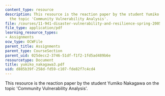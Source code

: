 ```yaml
---
content_type: resource
description: This resource is the reaction paper by the student Yumiko Nakagawa on
  the topic 'Community Vulnerability Analysis'.
file: /courses/11-941-disaster-vulnerability-and-resilience-spring-2005/d885b39f258dfd59c107fde82f7c4cd4_yumiko_nakagawa3.pdf
file_type: application/pdf
learning_resource_types:
- Assignments
ocw_type: OCWFile
parent_title: Assignments
parent_type: CourseSection
parent_uid: 025decc2-3746-51df-f1f2-1fd5ad489b6e
resourcetype: Document
title: yumiko_nakagawa3.pdf
uid: d885b39f-258d-fd59-c107-fde82f7c4cd4
---
```

This resource is the reaction paper by the student Yumiko Nakagawa on the topic 'Community Vulnerability Analysis'.

